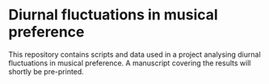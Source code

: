 # Diurnal fluctuations in musical preference
 This repository contains scripts and data used in a project analysing diurnal fluctuations in musical preference. A manuscript covering the results will shortly be pre-printed.
